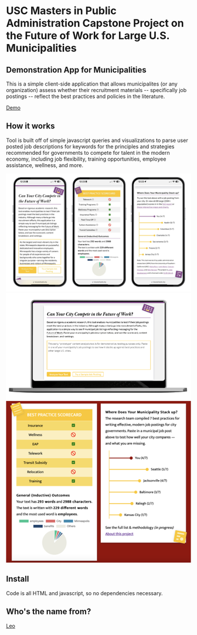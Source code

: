 # USC Masters in Public Administration Capstone Project on the Future of Work for Large U.S. Municipalities

## Demonstration App for  Municipalities
This is a simple client-side application that allows municipalites (or any organization) assess whether their recruitment materials -- specifically job postings -- reflect the best practices and policies in the literature.

[Demo][1]

## How it works

Tool is built off of simple javascript queries and visualizations to parse user posted job descriptions for keywords for the principles and strategies recommended for governments to compete for talent in the modern economy, including job flexibility, training opportunities, employee assistance, wellness, and more. 

![iPhone Screenshot][image-1]
![Laptop Text Screenshot][image-2]
![Bottom Charts Screenshot][image-3]

## Install

Code is all HTML and javascript, so no dependencies necessary.

## Who's the name from?
[Leo][2]

[1]:	https://futureofwork.city
[2]:	https://www.youtube.com/watch?v=Vm9HZq53rqU

[image-1]:	https://github.com/abhinemani/bigblock/blob/main/Screenshots/iphone.png?raw=true
[image-2]:	https://github.com/abhinemani/bigblock/blob/main/Screenshots/laptop.png?raw=true
[image-3]:	https://github.com/abhinemani/bigblock/blob/main/Screenshots/bottom.png?raw=true